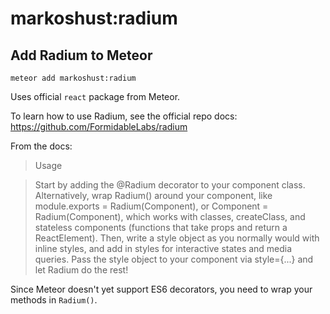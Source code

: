 # markoshust:radium

## Add Radium to Meteor

    meteor add markoshust:radium

Uses official `react` package from Meteor.

To learn how to use Radium, see the official repo docs: https://github.com/FormidableLabs/radium

From the docs:

> Usage

> Start by adding the @Radium decorator to your component class. Alternatively, wrap Radium() around your component, like module.exports = Radium(Component), or Component = Radium(Component), which works with classes, createClass, and stateless components (functions that take props and return a ReactElement). Then, write a style object as you normally would with inline styles, and add in styles for interactive states and media queries. Pass the style object to your component via style={...} and let Radium do the rest!

Since Meteor doesn't yet support ES6 decorators, you need to wrap your methods in `Radium()`.
